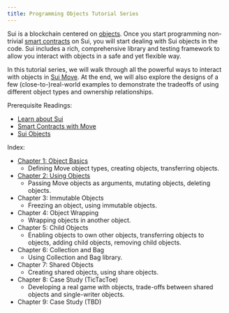 ```yaml
---
title: Programming Objects Tutorial Series
---
```


Sui is a blockchain centered on [objects](../../build/objects.md). Once you start programming non-trivial [smart contracts](../../build/move.md) on Sui, you will start dealing with Sui objects in the code. Sui includes a rich, comprehensive library and testing framework to allow you interact with objects in a safe and yet flexible way.

In this tutorial series, we will walk through all the powerful ways to interact with objects in [Sui Move](../../learn/sui-move-diffs.md). At the end, we will also explore the designs of a few (close-to-)real-world examples to demonstrate the tradeoffs of using different object types and ownership relationships.

Prerequisite Readings:
- [Learn about Sui](../../learn/about-sui.md)
- [Smart Contracts with Move](../../build/move.md)
- [Sui Objects](../../build/objects.md)

Index:
- [Chapter 1: Object Basics](../../build/programming-with-objects/ch1-object-basics.md)
  - Defining Move object types, creating objects, transferring objects.
- [Chapter 2: Using Objects](../../build/programming-with-objects/ch2-using-objects.md)
  - Passing Move objects as arguments, mutating objects, deleting objects.
- Chapter 3: Immutable Objects
  - Freezing an object, using immutable objects.
- Chapter 4: Object Wrapping
  - Wrapping objects in another object.
- Chapter 5: Child Objects
  - Enabling objects to own other objects, transferring objects to objects, adding child objects, removing child objects.
- Chapter 6: Collection and Bag
  - Using Collection and Bag library.
- Chapter 7: Shared Objects
  - Creating shared objects, using share objects.
- Chapter 8: Case Study (TicTacToe)
  - Developing a real game with objects, trade-offs between shared objects and single-writer objects.
- Chapter 9: Case Study (TBD)
